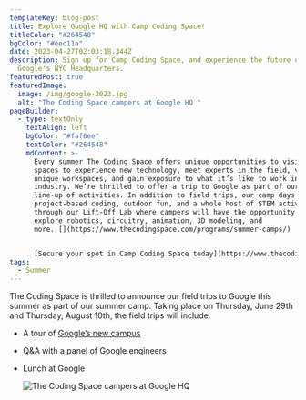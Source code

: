 ```yaml
---
templateKey: blog-post
title: Explore Google HQ with Camp Coding Space!
titleColor: "#264548"
bgColor: "#eec11a"
date: 2023-04-27T02:03:18.344Z
description: Sign up for Camp Coding Space, and experience the future of tech at
  Google's NYC Headquarters.
featuredPost: true
featuredImage:
  image: /img/google-2023.jpg
  alt: "The Coding Space campers at Google HQ "
pageBuilder:
  - type: textOnly
    textAlign: left
    bgColor: "#faf6ee"
    textColor: "#264548"
    mdContent: >-
      Every summer The Coding Space offers unique opportunities to visit tech
      spaces to experience new technology, meet experts in the field, view
      unique workspaces, and gain exposure to what it’s like to work in the
      industry. We’re thrilled to offer a trip to Google as part of our amazing
      line-up of activities. In addition to field trips, our camp days include
      project-based coding, outdoor fun, and a whole host of STEM activities
      through our Lift-Off Lab where campers will have the opportunity to
      explore robotics, circuitry, animation, 3D modeling, and
      more. [](https://www.thecodingspace.com/programs/summer-camps/)


      [Secure your spot in Camp Coding Space today](https://www.thecodingspace.com/programs/summer-camps/), and give your child the gift of the Google experience!
tags:
  - Summer
---
```

The Coding Space is thrilled to announce our field trips to Google this summer as part of our summer camp. Taking place on Thursday, June 29th and Thursday, August 10th, the field trips will include:

* A tour of [Google’s new campus](https://www.cnbc.com/2022/04/21/google-opens-hudson-river-campus-to-attract-more-new-york-talent.html) 
* Q&A with a panel of Google engineers
* Lunch at Google

  ![The Coding Space campers at Google HQ ](/img/google-2023.jpg)